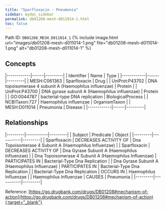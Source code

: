 ```yaml
---
title: "Sparfloxacin - Pneumonia"
sidebar: mydoc_sidebar
permalink: db01208-mesh-d011014-1.html
toc: false 
---
```



Path ID: `DB01208_MESH_D011014_1`
{% include image.html url="images/db01208-mesh-d011014-1.png" file="db01208-mesh-d011014-1.png" alt="db01208-mesh-d011014-1" %}

## Concepts

|------------|------|---------|
| Identifier | Name | Type    |
|------------|------|---------|
| MESH:C061363 | Sparfloxacin | Drug |
| UniProt:P43702 | DNA topoisomerase 4 subunit A (Haemophilus influenzae) | Protein |
| UniProt:P43700 | DNA gyrase subunit A (Haemophilus influenzae) | Protein |
| GO:0044787 | bacterial-type DNA replication | BiologicalProcess |
| NCBITaxon:727 | Haemophilus influenzae | OrganismTaxon |
| MESH:D011014 | Pneumonia | Disease |
|------------|------|---------|

## Relationships

|---------|-----------|---------|
| Subject | Predicate | Object  |
|---------|-----------|---------|
| Sparfloxacin | DECREASES ACTIVITY OF | Dna Topoisomerase 4 Subunit A (Haemophilus Influenzae) |
| Sparfloxacin | DECREASES ACTIVITY OF | Dna Gyrase Subunit A (Haemophilus Influenzae) |
| Dna Topoisomerase 4 Subunit A (Haemophilus Influenzae) | PARTICIPATES IN | Bacterial-Type Dna Replication |
| Dna Gyrase Subunit A (Haemophilus Influenzae) | PARTICIPATES IN | Bacterial-Type Dna Replication |
| Bacterial-Type Dna Replication | OCCURS IN | Haemophilus Influenzae |
| Haemophilus Influenzae | CAUSES | Pneumonia |
|---------|-----------|---------|

Reference: [https://go.drugbank.com/drugs/DB01208#mechanism-of-action](https://go.drugbank.com/drugs/DB01208#mechanism-of-action){:target="_blank"}